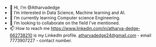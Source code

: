 - 👋 Hi, I’m @Atharvadedge
- 👀 I’m interested in Data Science, Machine learning and AI.
- 🌱 I’m currently learning Computer science Engineering.
- 💞️ I’m looking to collaborate on the field I've mentioned.
- 📫 How to reach me 
https://www.linkedin.com/in/atharva-dedge-662738210 is my LinkedIn profile.
atharvadedge24@gmail.com - email
7773907227 - contact number.
<!---
Atharvadedge/Atharvadedge is a ✨ special ✨ repository because its `README.md` (this file) appears on your GitHub profile.
You can click the Preview link to take a look at your changes.
--->
